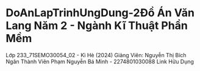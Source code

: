 # DoAnLapTrinhUngDung-2Đồ Án Văn Lang Năm 2 - Ngành Kĩ Thuật Phần Mềm
Lớp 233_71SEMO30054_02 - Kì Hè (2024)
Giảng Viên: Nguyễn Thị Bích Ngân
Thành Viên
Phạm Nguyễn Bá Minh - 2274801030088
Link Hữu Dụng
